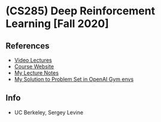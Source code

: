 # (CS285) Deep Reinforcement Learning [Fall 2020]

## References
* [Video Lectures](https://www.youtube.com/playlist?list=PL_iWQOsE6TfURIIhCrlt-wj9ByIVpbfGc)
* [Course Website](http://rail.eecs.berkeley.edu/deeprlcourse/)
* [My Lecture Notes](https://github.com/notebook-org/robotics/blob/master/AI/CS285%20Deep%20Reinforcement%20Learning/index.md)
* [My Solution to Problem Set in OpenAI Gym envs](https://github.com/aditya-shriwastava/DeepRL_Experimentation)

## Info
- UC Berkeley, Sergey Levine
